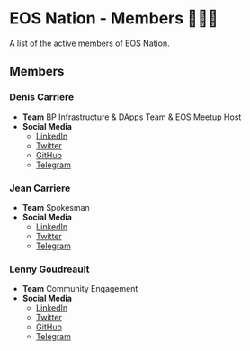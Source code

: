 # EOS Nation - Members 👨‍👧‍👦

A list of the active members of EOS Nation.

## Members

### Denis Carriere

- **Team** BP Infrastructure & DApps Team & EOS Meetup Host
- **Social Media**
  - [LinkedIn](https://www.linkedin.com/in/deniscarriere/)
  - [Twitter](https://twitter.com/DenisCarriere)
  - [GitHub](https://github.com/DenisCarriere)
  - [Telegram](https://t.me/DenisCarriere)

### Jean Carriere

- **Team** Spokesman
- **Social Media**
  - [LinkedIn](https://www.linkedin.com/in/jeancarriere1)
  - [Twitter](https://twitter.com/JeanCarriere)
  - [Telegram]()

### Lenny Goudreault

- **Team** Community Engagement
- **Social Media**
  - [LinkedIn]()
  - [Twitter]()
  - [GitHub]()
  - [Telegram](https://t.me/LennyGeee)

